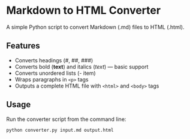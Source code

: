 # Markdown to HTML Converter

A simple Python script to convert Markdown (.md) files to HTML (.html).

## Features

- Converts headings (#, ##, ###)
- Converts bold (**text**) and italics (*text*) — basic support
- Converts unordered lists (- item)
- Wraps paragraphs in `<p>` tags
- Outputs a complete HTML file with `<html>` and `<body>` tags

## Usage

Run the converter script from the command line:

```bash
python converter.py input.md output.html

